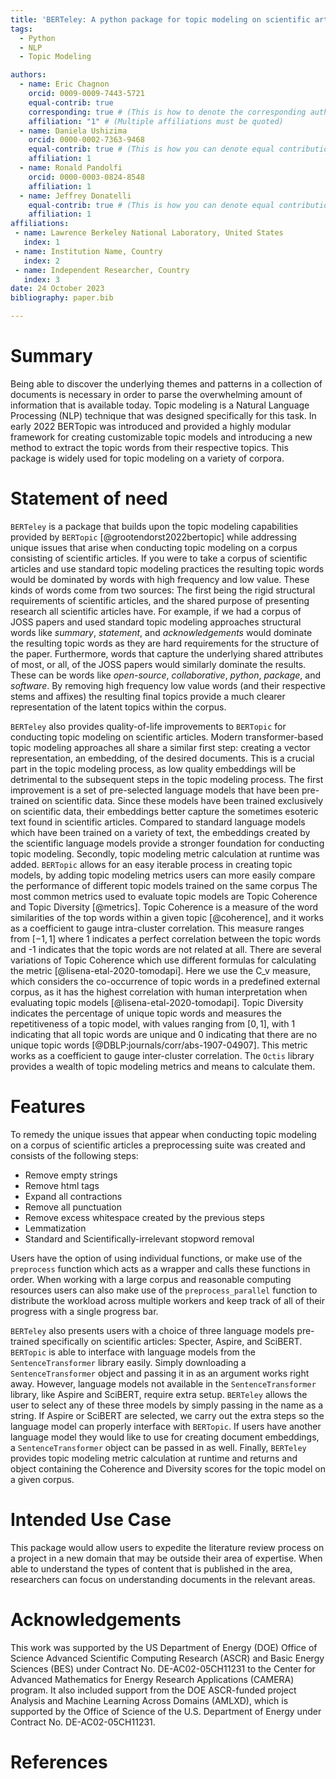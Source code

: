 ```yaml
---
title: 'BERTeley: A python package for topic modeling on scientific articles'
tags:
  - Python
  - NLP
  - Topic Modeling

authors:
  - name: Eric Chagnon
    orcid: 0009-0009-7443-5721
    equal-contrib: true
    corresponding: true # (This is how to denote the corresponding author)
    affiliation: "1" # (Multiple affiliations must be quoted)
  - name: Daniela Ushizima
    orcid: 0000-0002-7363-9468
    equal-contrib: true # (This is how you can denote equal contributions between multiple authors)
    affiliation: 1
  - name: Ronald Pandolfi
    orcid: 0000-0003-0824-8548    
    affiliation: 1
  - name: Jeffrey Donatelli
    equal-contrib: true # (This is how you can denote equal contributions between multiple authors)
    affiliation: 1
affiliations:
 - name: Lawrence Berkeley National Laboratory, United States
   index: 1
 - name: Institution Name, Country
   index: 2
 - name: Independent Researcher, Country
   index: 3
date: 24 October 2023
bibliography: paper.bib

---
```


# Summary

Being able to discover the underlying themes and patterns in a collection of documents is necessary in order to
parse the overwhelming amount of information that is available today. Topic modeling is a Natural Language Processing
(NLP) technique that was designed specifically for this task. In early 2022 BERTopic was introduced and provided a highly
modular framework for creating customizable topic models and introducing a new method to extract the topic words from their
respective topics. This package is widely used for topic modeling on a variety of corpora. 

# Statement of need

`BERTeley` is a package that builds upon the topic modeling capabilities provided by `BERTopic` [@grootendorst2022bertopic] while addressing unique issues that arise when conducting topic
modeling on a corpus consisting of scientific articles. If you were to take a corpus of scientific articles and use standard topic modeling practices the resulting
topic words would be dominated by words with high frequency and low value. These kinds of words come from two sources: The first being the rigid structural requirements of
scientific articles, and the shared purpose of presenting research all scientific articles have. For example, if we had a corpus of JOSS papers and used standard topic
modeling approaches structural words like _summary_, _statement_, and _acknowledgements_ would dominate the resulting topic words as they are hard requirements for the structure
of the paper. Furthermore, words that capture the underlying shared attributes of most, or all, of the JOSS papers would similarly dominate the results. These can be words like
_open-source_, _collaborative_, _python_, _package_, and _software_. By removing high frequency low value words (and their respective stems and affixes) the resulting final
topics provide a much clearer representation of the latent topics within the corpus.

`BERTeley` also provides quality-of-life improvements to `BERTopic` for conducting topic modeling on scientific articles. Modern transformer-based topic modeling approaches
all share a similar first step: creating a vector representation, an embedding, of the desired documents. This is a crucial part in the topic modeling process, as low quality 
embeddings will be detrimental to the subsequent steps in the topic modeling process. The first improvement is a set of pre-selected language models that have been pre-trained
on scientific data. Since these models have been trained exclusively on scientific data, their embeddings better capture the sometimes esoteric text found in scientific articles. 
Compared to standard language models which have been trained on a variety of text, the embeddings created by the scientific language models provide a stronger foundation for conducting
topic modeling. Secondly, topic modeling metric calculation at runtime was added. `BERTopic` allows for an easy iterable process in creating topic models, by adding topic modeling metrics
users can more easily compare the performance of different topic models trained on the same corpus
The most common metrics used to evaluate topic models are Topic Coherence and Topic Diversity [@metrics]. Topic Coherence is a measure of the word similarities of the top words within a given topic [@coherence],
and it works as a coefficient to gauge intra-cluster correlation. This measure ranges from $[-1, 1]$ where 1 indicates a perfect correlation between the topic words and -1 indicates that the topic words are not related at all.
There are several variations of Topic Coherence which use different formulas for calculating the metric [@lisena-etal-2020-tomodapi]. Here we use the C_v measure, which considers the co-occurrence of topic words in
a predefined external corpus, as it has the highest correlation with human interpretation when evaluating topic models [@lisena-etal-2020-tomodapi]. 
Topic Diversity indicates the percentage of unique topic words and measures the repetitiveness of a topic model, with values ranging from $[0, 1]$, with 1 indicating that all topic words are unique and 0 indicating that
there are no unique topic words [@DBLP:journals/corr/abs-1907-04907]. This metric works as a coefficient to gauge inter-cluster correlation. The `Octis` library provides a wealth of topic modeling metrics and means to calculate them.


# Features
To remedy the unique issues that appear when conducting topic modeling on a corpus of scientific articles a preprocessing suite was created and consists of the following steps:
 - Remove empty strings
 - Remove html tags
 - Expand all contractions
 - Remove all punctuation
 - Remove excess whitespace created by the previous steps
 - Lemmatization
 - Standard and Scientifically-irrelevant stopword removal

Users have the option of using individual functions, or make use of the `preprocess` function which acts as a wrapper and calls these functions in order. When working with a large corpus
and reasonable computing resources users can also make use of the `preprocess_parallel` function to distribute the workload across multiple workers and keep track of all of their progress
with a single progress bar.

`BERTeley` also presents users with a choice of three language models pre-trained specifically on scientific articles: Specter,
Aspire, and SciBERT. `BERTopic` is able to interface with language models from the `SentenceTransformer` library easily. Simply downloading
a `SentenceTransformer` object and passing it in as an argument works right away. However, language models not available in the `SentenceTransformer`
library, like Aspire and SciBERT, require extra setup. `BERTeley` allows the user to select any of these three models by simply passing in the name as a string.
If Aspire or SciBERT are selected, we carry out the extra steps so the language model can properly interface with `BERTopic`. If users have another language model
they would like to use for creating document embeddings, a `SentenceTransformer` object can be passed in as well. 
Finally, `BERTeley` provides topic modeling metric calculation at runtime and returns and object containing the Coherence and Diversity scores for the topic model
on a given corpus.  

# Intended Use Case
This package would allow users to expedite the literature review process on a project in a new domain that may be outside
their area of expertise. When able to understand the types of content that is published in the area, researchers can focus
on understanding documents in the relevant areas.

# Acknowledgements

This work was supported by the US Department of Energy (DOE) Office of Science Advanced Scientific Computing Research (ASCR) and Basic Energy Sciences (BES)
under Contract No. DE-AC02-05CH11231 to the Center for Advanced Mathematics for Energy Research Applications (CAMERA) program. 
It also included support from the DOE ASCR-funded project Analysis and Machine Learning Across Domains (AMLXD), which is supported by the Office of Science of the
U.S. Department of Energy under Contract No. DE-AC02-05CH11231.

# References